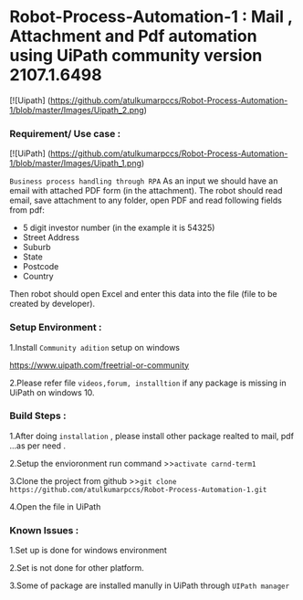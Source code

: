 # Robot-Process-Automation-1 : Mail , Attachment and Pdf automation using UiPath community version 2107.1.6498

[![Uipath] (https://github.com/atulkumarpccs/Robot-Process-Automation-1/blob/master/Images/Uipath_2.png)


 ### Requirement/ Use case :
 
 [![UiPath] (https://github.com/atulkumarpccs/Robot-Process-Automation-1/blob/master/Images/Uipath_1.png)
 
 
 ```Business process handling through RPA```
As an input we should have an email with attached PDF form (in the attachment). The robot should read email, save attachment to any folder, open PDF and read following fields from pdf:

* 5 digit investor number (in the example it is 54325)
* Street Address
* Suburb
* State
* Postcode
* Country

Then robot should open Excel and enter this data into the file (file to be created by developer). 

 
 ### Setup Environment :
 1.Install `Community adition`
   setup on windows
   
   <https://www.uipath.com/freetrial-or-community>
   
   
 2.Please refer file ``videos,forum, installtion`` if any package is missing in UiPath on windows 10. 
   
 ### Build Steps :
 
 1.After doing `installation` , please install other package realted to mail, pdf ...as per need .
 
 2.Setup the envioronment run command >>``activate carnd-term1``
 
 3.Clone the project from github >>``git clone https://github.com/atulkumarpccs/Robot-Process-Automation-1.git `` 
 
 4.Open the file in UiPath 
  
 ### Known Issues :
 
 1.Set up is done for windows environment
 
 2.Set is not done for other platform.
 
 3.Some of package are installed manully in UiPath through ``UIPath manager`` 
 
